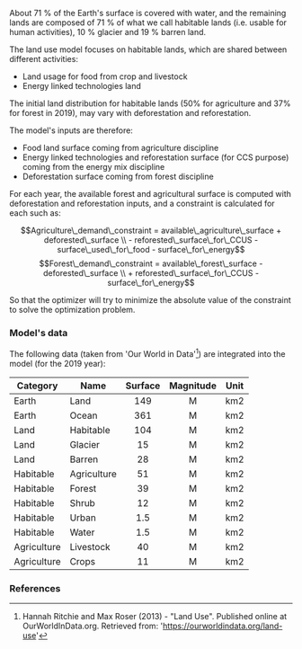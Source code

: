 About 71 % of the Earth's surface is covered with water, and the remaining lands are composed of 71 % of what we call habitable lands (i.e. usable for human activities), 10 % glacier and 19 % barren land.

The land use model focuses on habitable lands, which are shared between different activities:

* Land usage for food from crop and livestock
* Energy linked technologies land

The initial land distribution for habitable lands (50% for agriculture and 37% for forest in 2019), may vary with deforestation and reforestation.

The model's inputs are therefore:

* Food land surface coming from agriculture discipline
* Energy linked technologies and reforestation surface (for CCS purpose) coming from the energy mix discipline
* Deforestation surface coming from forest discipline

For each year, the available forest and agricultural surface is computed with deforestation and reforestation inputs, and a constraint is calculated for each such as:

$$Agriculture\_demand\_constraint = available\_agriculture\_surface + deforested\_surface \\ - reforested\_surface\_for\_CCUS - surface\_used\_for\_food - surface\_for\_energy$$
$$Forest\_demand\_constraint = available\_forest\_surface - deforested\_surface \\ + reforested\_surface\_for\_CCUS - surface\_for\_energy$$

So that the optimizer will try to minimize the absolute value of the constraint to solve the optimization problem.

### Model's data

The following data (taken from 'Our World in Data'[^1]) are integrated into the model (for the 2019 year):

|Category|Name|Surface|Magnitude|Unit|
| ------ | -- |:-----:|:-------:|:--:|
|Earth|Land|149|M|km2|
|Earth|Ocean|361|M|km2|
|Land|Habitable|104|M|km2|
|Land|Glacier|15|M|km2|
|Land|Barren|28|M|km2|
|Habitable|Agriculture|51|M|km2|
|Habitable|Forest|39|M|km2|
|Habitable|Shrub|12|M|km2|
|Habitable|Urban|1.5|M|km2|
|Habitable|Water|1.5|M|km2|
|Agriculture|Livestock|40|M|km2|
|Agriculture|Crops|11|M|km2|

### References

[^1]: Hannah Ritchie and Max Roser (2013) - "Land Use". Published online at OurWorldInData.org. Retrieved from: 'https://ourworldindata.org/land-use'
